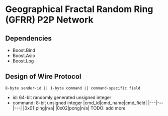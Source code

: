# Geographical Fractal Random Ring (GFRR) P2P Network

## Dependencies
- Boost.Bind
- Boost.Asio
- Boost.Log

## Design of Wire Protocol
```
8-byte sender-id || 1-byte command || command-specific field
```
- id: 64-bit randomly generated unsigned integer
- command: 8-bit unsigned integer
    |cmd_id|cmd_name|cmd_field|
    |---|---|---|
    |0x01|ping|n/a|
    |0x02|pong|n/a|
    TODO: add more


